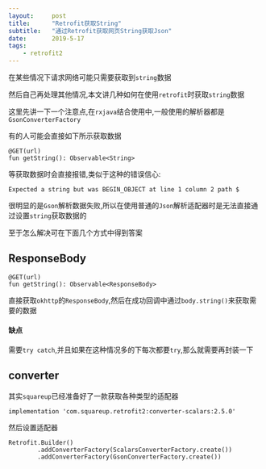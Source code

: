 ```yaml
---
layout:     post
title:      "Retrofit获取String"
subtitle:   "通过Retrofit获取网页String获取Json"
date:       2019-5-17
tags:
    - retrofit2
---
```


在某些情况下请求网络可能只需要获取到`string`数据

然后自己再处理其他情况,本文讲几种如何在使用`retrofit`时获取`string`数据

这里先讲一下一个注意点,在`rxjava`结合使用中,一般使用的解析器都是`GsonConverterFactory`

有的人可能会直接如下所示获取数据

    @GET(url)
    fun getString(): Observable<String>


等获取数据时会直接报错,类似于这种的错误信心:

    Expected a string but was BEGIN_OBJECT at line 1 column 2 path $
    
很明显的是`Gson`解析数据失败,所以在使用普通的`Json`解析适配器时是无法直接通过设置`string`获取数据的

至于怎么解决可在下面几个方式中得到答案

## ResponseBody

    @GET(url)
    fun getString(): Observable<ResponseBody>
    
直接获取`okhttp`的`ResponseBody`,然后在成功回调中通过`body.string()`来获取需要的数据

#### 缺点

需要`try catch`,并且如果在这种情况多的下每次都要`try`,那么就需要再封装一下

## converter

其实`squareup`已经准备好了一款获取各种类型的适配器

    implementation 'com.squareup.retrofit2:converter-scalars:2.5.0'

然后设置适配器

    Retrofit.Builder()
            .addConverterFactory(ScalarsConverterFactory.create())
            .addConverterFactory(GsonConverterFactory.create())
